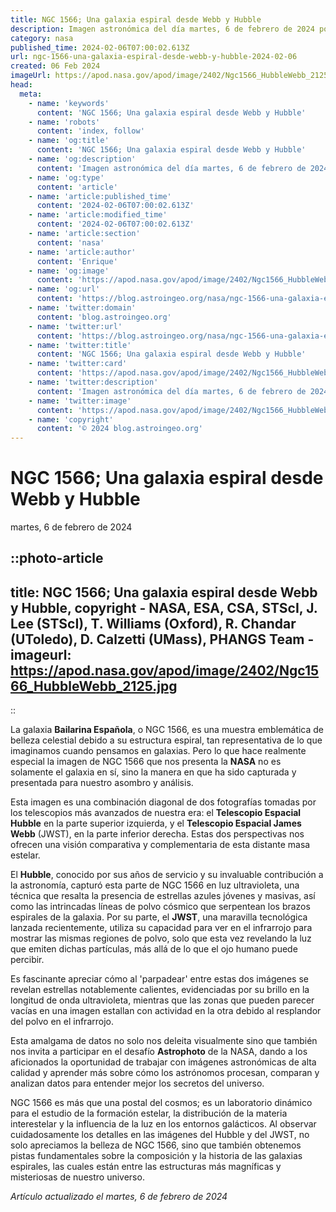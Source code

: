 ```yaml
---
title: NGC 1566; Una galaxia espiral desde Webb y Hubble
description: Imagen astronómica del día martes, 6 de febrero de 2024 por la NASA; NGC 1566; Una galaxia espiral desde Webb y Hubble
category: nasa
published_time: 2024-02-06T07:00:02.613Z
url: ngc-1566-una-galaxia-espiral-desde-webb-y-hubble-2024-02-06
created: 06 Feb 2024
imageUrl: https://apod.nasa.gov/apod/image/2402/Ngc1566_HubbleWebb_2125.jpg
head:
  meta:
    - name: 'keywords'
      content: 'NGC 1566; Una galaxia espiral desde Webb y Hubble'
    - name: 'robots'
      content: 'index, follow'
    - name: 'og:title'
      content: 'NGC 1566; Una galaxia espiral desde Webb y Hubble'
    - name: 'og:description'
      content: 'Imagen astronómica del día martes, 6 de febrero de 2024 por la NASA; NGC 1566; Una galaxia espiral desde Webb y Hubble'
    - name: 'og:type'
      content: 'article'
    - name: 'article:published_time'
      content: '2024-02-06T07:00:02.613Z'
    - name: 'article:modified_time'
      content: '2024-02-06T07:00:02.613Z'
    - name: 'article:section'
      content: 'nasa'
    - name: 'article:author'
      content: 'Enrique'
    - name: 'og:image'
      content: 'https://apod.nasa.gov/apod/image/2402/Ngc1566_HubbleWebb_2125.jpg'
    - name: 'og:url'
      content: 'https://blog.astroingeo.org/nasa/ngc-1566-una-galaxia-espiral-desde-webb-y-hubble-2024-02-06'
    - name: 'twitter:domain'
      content: 'blog.astroingeo.org'
    - name: 'twitter:url'
      content: 'https://blog.astroingeo.org/nasa/ngc-1566-una-galaxia-espiral-desde-webb-y-hubble-2024-02-06'
    - name: 'twitter:title'
      content: 'NGC 1566; Una galaxia espiral desde Webb y Hubble'
    - name: 'twitter:card'
      content: 'https://apod.nasa.gov/apod/image/2402/Ngc1566_HubbleWebb_2125.jpg'
    - name: 'twitter:description'
      content: 'Imagen astronómica del día martes, 6 de febrero de 2024 por la NASA; NGC 1566; Una galaxia espiral desde Webb y Hubble'
    - name: 'twitter:image'
      content: 'https://apod.nasa.gov/apod/image/2402/Ngc1566_HubbleWebb_2125.jpg'
    - name: 'copyright'
      content: '© 2024 blog.astroingeo.org'
---
```

# NGC 1566; Una galaxia espiral desde Webb y Hubble
martes, 6 de febrero de 2024


::photo-article
---
title: NGC 1566; Una galaxia espiral desde Webb y Hubble, copyright - NASA, ESA, CSA, STScI, J. Lee (STScI), T. Williams (Oxford), R. Chandar (UToledo), D. Calzetti (UMass), PHANGS Team -
imageurl: https://apod.nasa.gov/apod/image/2402/Ngc1566_HubbleWebb_2125.jpg
---
::



La galaxia **Bailarina Española**, o NGC 1566, es una muestra emblemática de belleza celestial debido a su estructura espiral, tan representativa de lo que imaginamos cuando pensamos en galaxias. Pero lo que hace realmente especial la imagen de NGC 1566 que nos presenta la **NASA** no es solamente el galaxia en sí, sino la manera en que ha sido capturada y presentada para nuestro asombro y análisis.

Esta imagen es una combinación diagonal de dos fotografías tomadas por los telescopios más avanzados de nuestra era: el **Telescopio Espacial Hubble** en la parte superior izquierda, y el **Telescopio Espacial James Webb** (JWST), en la parte inferior derecha. Estas dos perspectivas nos ofrecen una visión comparativa y complementaria de esta distante masa estelar.

El **Hubble**, conocido por sus años de servicio y su invaluable contribución a la astronomía, capturó esta parte de NGC 1566 en luz ultravioleta, una técnica que resalta la presencia de estrellas azules jóvenes y masivas, así como las intrincadas líneas de polvo cósmico que serpentean los brazos espirales de la galaxia. Por su parte, el **JWST**, una maravilla tecnológica lanzada recientemente, utiliza su capacidad para ver en el infrarrojo para mostrar las mismas regiones de polvo, solo que esta vez revelando la luz que emiten dichas partículas, más allá de lo que el ojo humano puede percibir.

Es fascinante apreciar cómo al 'parpadear' entre estas dos imágenes se revelan estrellas notablemente calientes, evidenciadas por su brillo en la longitud de onda ultravioleta, mientras que las zonas que pueden parecer vacías en una imagen estallan con actividad en la otra debido al resplandor del polvo en el infrarrojo.

Esta amalgama de datos no solo nos deleita visualmente sino que también nos invita a participar en el desafío **Astrophoto** de la NASA, dando a los aficionados la oportunidad de trabajar con imágenes astronómicas de alta calidad y aprender más sobre cómo los astrónomos procesan, comparan y analizan datos para entender mejor los secretos del universo.

NGC 1566 es más que una postal del cosmos; es un laboratorio dinámico para el estudio de la formación estelar, la distribución de la materia interestelar y la influencia de la luz en los entornos galácticos. Al observar cuidadosamente los detalles en las imágenes del Hubble y del JWST, no solo apreciamos la belleza de NGC 1566, sino que también obtenemos pistas fundamentales sobre la composición y la historia de las galaxias espirales, las cuales están entre las estructuras más magníficas y misteriosas de nuestro universo.

_Artículo actualizado el martes, 6 de febrero de 2024_